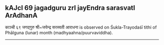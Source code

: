 ## kAJcI 69 jagadguru zrI jayEndra sarasvatI ArAdhanA

काञ्ची ६९ जगद्गुरु श्री~जयेन्द्र सरस्वती आराधना is observed on Śukla-Trayodaśī tithi of Phālguna (lunar) month (madhyaahna/puurvaviddha).


---
